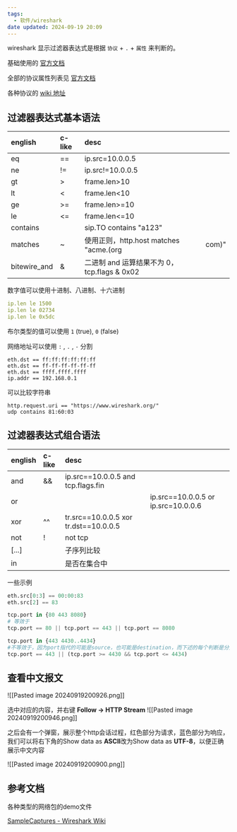 ```yaml
---
tags:
  - 软件/wireshark
date updated: 2024-09-19 20:09
---
```


wireshark 显示过滤器表达式是根据 `协议` + `.` + `属性` 来判断的。

基础使用的 [官方文档](https://wiki.wireshark.org/DisplayFilters)

全部的协议属性列表见 [官方文档](https://www.wireshark.org/docs/dfref/)

各种协议的 [wiki 地址](https://wiki.wireshark.org/ProtocolReference)

## 过滤器表达式基本语法

| english      | c-like | desc                               |       |
| :----------- | :----- | :--------------------------------- | ----- |
| eq           | ==     | ip.src=10.0.0.5                    |       |
| ne           | !=     | ip.src!=10.0.0.5                   |       |
| gt           | >      | frame.len>10                       |       |
| lt           | <      | frame.len<10                       |       |
| ge           | >=     | frame.len>=10                      |       |
| le           | <=     | frame.len<=10                      |       |
| contains     |        | sip.TO contains "a123"             |       |
| matches      | ~      | 使用正则，http.host matches "acme.(org  | com)" |
| bitewire_and | &      | 二进制 and 运算结果不为 0， tcp.flags & 0x02 |       |

数字值可以使用十进制、八进制、十六进制

```yaml
ip.len le 1500
ip.len le 02734
ip.len le 0x5dc
```

布尔类型的值可以使用 `1` (true), `0` (false)

网络地址可以使用 `:` , `.` , `-` 分割

```properties
eth.dst == ff:ff:ff:ff:ff:ff
eth.dst == ff-ff-ff-ff-ff-ff
eth.dst == ffff.ffff.ffff
ip.addr == 192.168.0.1
```

可以比较字符串

```properties
http.request.uri == "https://www.wireshark.org/"
udp contains 81:60:03
```

## 过滤器表达式组合语法

| english | c-like | desc                                  |                                     |
| :------ | :----- | :------------------------------------ | ----------------------------------- |
| and     | &&     | ip.src==10.0.0.5 and tcp.flags.fin    |                                     |
| or      |        |                                       | ip.src==10.0.0.5 or ip.src=10.0.0.6 |
| xor     | ^^     | tr.src==10.0.0.5 xor tr.dst==10.0.0.5 |                                     |
| not     | !      | not tcp                               |                                     |
| [...]   |        | 子序列比较                                 |                                     |
| in      |        | 是否在集合中                                |                                     |

一些示例

```python
eth.src[0:3] == 00:00:83
eth.src[2] == 83

tcp.port in {80 443 8080}
# 等效于
tcp.port == 80 || tcp.port == 443 || tcp.port == 8080

tcp.port in {443 4430..4434}
#不等效于，因为port指代的可能是source，也可能是destination，而下述的每个判断是分别进行的
tcp.port == 443 || (tcp.port >= 4430 && tcp.port <= 4434)
```

## 查看中文报文

![[Pasted image 20240919200926.png]]

选中对应的内容，并右键 **Follow -> HTTP Stream**
![[Pasted image 20240919200946.png]]

之后会有一个弹窗，展示整个http会话过程，红色部分为请求，蓝色部分为响应，我们可以将右下角的Show data as **ASCII**改为Show data as **UTF-8**，以便正确展示中文内容

![[Pasted image 20240919200900.png]]

## 参考文档

各种类型的网络包的demo文件

[SampleCaptures - Wireshark Wiki](https://wiki.wireshark.org/SampleCaptures#sip-and-rtp)
